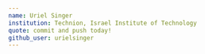```yaml
---
name: Uriel Singer
institution: Technion, Israel Institute of Technology
quote: commit and push today!
github_user: urielsinger
---
```


